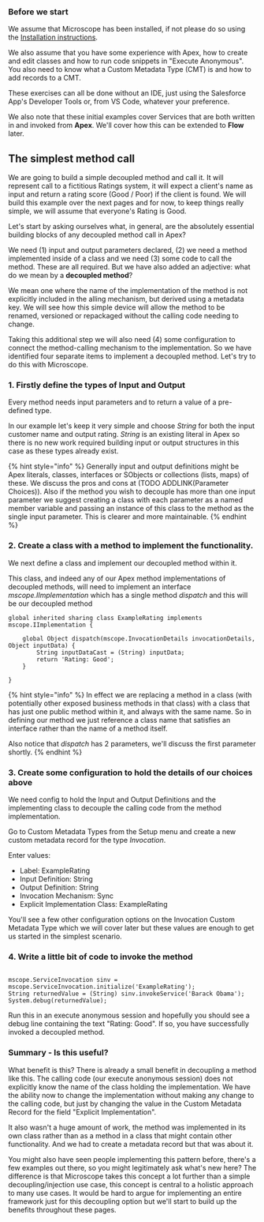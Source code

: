 ### Before we start


We assume that Microscope has been installed, if not please do so using the [Installation instructions](../installation/Installation.md).

We also assume that you have some experience with Apex, how to create and edit classes and how to run code snippets in "Execute Anonymous". You also need to know what a Custom Metadata Type (CMT) is and how to add records to a CMT.

These exercises can all be done without an IDE, just using the Salesforce App's Developer Tools or, from VS Code, whatever your preference.

We also note that these initial examples cover Services that are both written in and invoked from **Apex**. We'll cover how this can be extended to **Flow** later.

## The simplest method call

We are going to build a simple decoupled method and call it. 
It will represent call to a fictitious Ratings system, it will expect a client's name as input and return a rating score (Good / Poor) if the client is found. We will build this example over the next pages and for now, to keep things really simple, we will assume that everyone's Rating is Good.


Let's start by asking ourselves what, in general, are the absolutely essential building blocks of any decoupled method call in Apex? 

We need (1) input and output parameters declared, (2) we need a method implemented inside of a class and we need (3) some code to call the method. These are all required. 
But we have also added an adjective: what do we mean by a **decoupled method**? 

We mean one where the name of the implementation of the method is not explicitly included in the alling mechanism, but derived using a metadata key. We will see how this simple device will allow the method to be renamed, versioned or repackaged without the calling code needing to change. 

Taking this additional step we will also need (4) some configuration to connect the method-calling mechanism to the implementation. So we have identified four separate items to implement a decoupled method. Let's try to do this with Microscope.


### 1. Firstly define the types of Input and Output

Every method needs input parameters and to return a value of a pre-defined type.

In our example let's keep it very simple and choose *String* for both the input customer name and output rating. *String* is an existing literal in Apex so there is no new work required building input or output structures in this case as these types already exist. 

{% hint style="info" %}
Generally input and output definitions might be Apex literals, classes, interfaces or SObjects or collections (lists, maps) of these. We discuss the pros and cons at (TODO ADDLINK(Parameter Choices)). Also if the method you wish to decouple has more than one input parameter we suggest creating a class with each parameter as a named member variable and passing an instance of this class to the method as the single input parameter. This is clearer and more maintainable.
{% endhint %}

### 2. Create a class with a method to implement the functionality. 

We next define a class and implement our decoupled method within it. 

This class, and indeed any of our Apex method implementations of decoupled methods, will need to implement an interface *mscope.IImplementation* which has a single method *dispatch* and this will be our decoupled method

```
global inherited sharing class ExampleRating implements mscope.IImplementation {
 
    global Object dispatch(mscope.InvocationDetails invocationDetails, Object inputData) {
        String inputDataCast = (String) inputData;
        return 'Rating: Good';
    }
 
}

```

{% hint style="info" %}
In effect we are replacing a method in a class (with potentially other exposed business methods in that class) with a class that has just one public method within it, and always with the same name. So in defining our method we just reference a class name that satisfies an interface rather than the name of a method itself.

Also notice that *dispatch* has 2 parameters, we'll discuss the first parameter shortly. 
{% endhint %}



### 3. Create some configuration to hold the details of our choices above

We need config to hold the Input and Output Definitions and the implementing class to decouple the calling code from the method implementation.

Go to Custom Metadata Types from the Setup menu and create a new custom metadata record for the type *Invocation*. 

Enter values:
* Label: ExampleRating
* Input Definition: String
* Output Definition: String
* Invocation Mechanism: Sync
* Explicit Implementation Class: ExampleRating

You'll see a few other configuration options on the Invocation Custom Metadata Type which we will cover later but these values are enough to get us started in the simplest scenario.



### 4. Write a little bit of code to invoke the method

```

mscope.ServiceInvocation sinv = mscope.ServiceInvocation.initialize('ExampleRating');
String returnedValue = (String) sinv.invokeService('Barack Obama');
System.debug(returnedValue);

```

Run this in an execute anonymous session and hopefully you should see a debug line containing the text "Rating: Good". If so, you have successfully invoked a decoupled method.


### Summary - Is this useful?

What benefit is this? There is already a small benefit in decoupling a method like this. The calling code (our execute anonymous session) does not explicitly know the name of the class holding the implementation. We have the ability now to change the implementation without making any change to the calling code, but just by changing the value in the Custom Metadata Record for the field "Explicit Implementation". 

It also wasn't a huge amount of work, the method was implemented in its own class rather than as a method in a class that might contain other functionality. And we had to create a metadata record but that was about it. 

You might also have seen people implementing this pattern before, there's a few examples out there, so you might legitimately ask what's new here? The difference is that Microscope takes this concept a lot further than a simple decoupling/injection use case, this concept is central to a holistic approach to many use cases. It would be hard to argue for implementing an entire framework just for this decoupling option but we'll start to build up the benefits throughout these pages. 